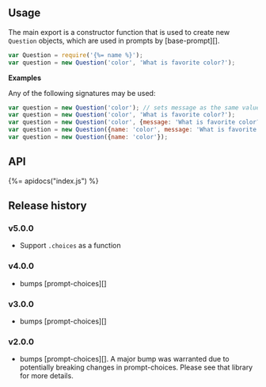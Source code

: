 ## Usage

The main export is a constructor function that is used to create new `Question` objects, which are used in prompts by [base-prompt][].

```js
var Question = require('{%= name %}');
var question = new Question('color', 'What is favorite color?');
```

**Examples**

Any of the following signatures may be used:

```js
var question = new Question('color'); // sets message as the same value as `name`
var question = new Question('color', 'What is favorite color?');
var question = new Question('color', {message: 'What is favorite color?'});
var question = new Question({name: 'color', message: 'What is favorite color?'});
var question = new Question({name: 'color'});
```

## API
{%= apidocs("index.js") %}

## Release history

### v5.0.0

- Support `.choices` as a function

### v4.0.0

- bumps [prompt-choices][]

### v3.0.0

- bumps [prompt-choices][]

### v2.0.0

- bumps [prompt-choices][]. A major bump was warranted due to potentially breaking changes in prompt-choices. Please see that library for more details.
